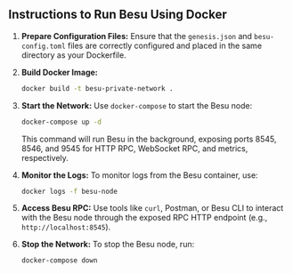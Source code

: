 ## Instructions to Run Besu Using Docker

1. **Prepare Configuration Files:**
   Ensure that the `genesis.json` and `besu-config.toml` files are correctly configured and placed in the same directory as your Dockerfile.

2. **Build Docker Image:**
   ```bash
   docker build -t besu-private-network .
   ```

3. **Start the Network:**
   Use `docker-compose` to start the Besu node:
   ```bash
   docker-compose up -d
   ```

   This command will run Besu in the background, exposing ports 8545, 8546, and 9545 for HTTP RPC, WebSocket RPC, and metrics, respectively.

4. **Monitor the Logs:**
   To monitor logs from the Besu container, use:
   ```bash
   docker logs -f besu-node
   ```

5. **Access Besu RPC:**
   Use tools like `curl`, Postman, or Besu CLI to interact with the Besu node through the exposed RPC HTTP endpoint (e.g., `http://localhost:8545`).

6. **Stop the Network:**
   To stop the Besu node, run:
   ```bash
   docker-compose down
   ```
